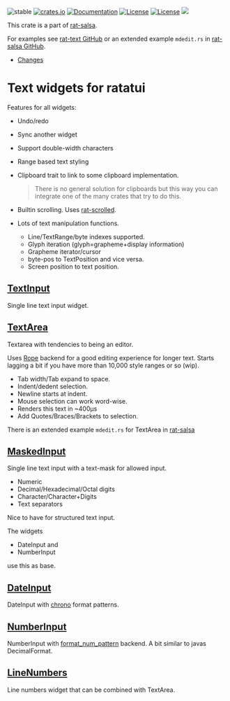 ![stable](https://img.shields.io/badge/stability-β--3-850101)
[![crates.io](https://img.shields.io/crates/v/rat-text.svg)](https://crates.io/crates/rat-text)
[![Documentation](https://docs.rs/rat-text/badge.svg)](https://docs.rs/rat-text)
[![License](https://img.shields.io/badge/license-MIT-blue.svg)](https://opensource.org/licenses/MIT)
[![License](https://img.shields.io/badge/license-APACHE-blue.svg)](https://www.apache.org/licenses/LICENSE-2.0)
![](https://tokei.rs/b1/github/thscharler/rat-text)

This crate is a part of [rat-salsa][refRatSalsa].

For examples see [rat-text GitHub][refGitHubText] or an extended example `mdedit.rs` in
[rat-salsa GitHub][refGitHubSalsa].

* [Changes](https://github.com/thscharler/rat-text/blob/master/changes.md)

# Text widgets for ratatui

Features for all widgets:

* Undo/redo
* Sync another widget
* Support double-width characters
* Range based text styling
* Clipboard trait to link to some clipboard implementation.

  > There is no general solution for clipboards but this way you
  > can integrate one of the many crates that try to do this.

* Builtin scrolling. Uses [rat-scrolled][refRatScrolled].

* Lots of text manipulation functions.
    * Line/TextRange/byte indexes supported.
    * Glyph iteration (glyph=grapheme+display information)
    * Grapheme iterator/cursor
    * byte-pos to TextPosition and vice versa.
    * Screen position to text position.

## [TextInput](crate::text_input::TextInput)

Single line text input widget.

## [TextArea](crate::text_area::TextArea)

Textarea with tendencies to being an editor.

Uses [Rope][refRopey] backend for a good editing
experience for longer text. Starts lagging a bit if you have
more than 10,000 style ranges or so (wip).

* Tab width/Tab expand to space.
* Indent/dedent selection.
* Newline starts at indent.
* Mouse selection can work word-wise.
* Renders this text in ~400µs
* Add Quotes/Braces/Brackets to selection.

There is an extended example `mdedit.rs` for TextArea in
[rat-salsa][refRatSalsa]

## [MaskedInput](crate::text_input_mask::MaskedInput)

Single line text input with a text-mask for allowed input.

* Numeric
* Decimal/Hexadecimal/Octal digits
* Character/Character+Digits
* Text separators

Nice to have for structured text input.

The widgets

* DateInput and
* NumberInput

use this as base.

## [DateInput](crate::date_input::DateInput)

DateInput with [chrono][refChrono] format patterns.

## [NumberInput](crate::number_input::NumberInput)

NumberInput with [format_num_pattern][refFormatNumPattern]
backend. A bit similar to javas DecimalFormat.

## [LineNumbers](crate::line_number::LineNumbers)

Line numbers widget that can be combined with TextArea.


[refRatSalsa]: https://docs.rs/rat-salsa/latest/rat_salsa/

[refRatScrolled]: https://docs.rs/rat-scrolled/latest/rat_scrolled/

[refRopey]: https://docs.rs/ropey/

[refChrono]: https://docs.rs/chrono

[refFormatNumPattern]: https://docs.rs/format_num_pattern

[refGitHubText]: https://github.com/thscharler/rat-text/tree/master/examples

[refGitHubSalsa]: https://github.com/thscharler/rat-salsa/tree/master/examples
